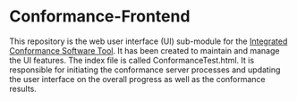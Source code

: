 # Conformance-Frontend

This repository is the web user interface (UI) sub-module for the [Integrated Conformance Software Tool](https://github.com/Dash-Industry-Forum/IntegratedConformance). It has been created to maintain and manage the UI features. The index file is called ConformanceTest.html. It is responsible for initiating the conformance server processes and updating the user interface on the overall progress as well as the conformance results.



